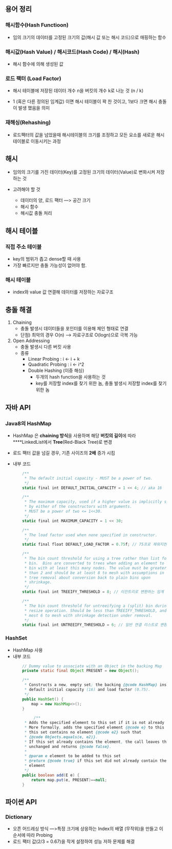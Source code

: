 ## 용어 정리
### 해시함수(Hash Functioon)   
* 임의 크기의 데이터를 고정된 크기의 값(해시 값 또는 해시 코드)으로 매핑하는 함수

### 해시값(Hash Value) / 해시코드(Hash Code) / 해시(Hash)   
* 해시 함수에 의해 생성된 값

### 로드 팩터 (Load Factor)
* 해시 테이블에 저장된 데이터 개수 n을 버킷의 개수 k로 나눈 것 (n / k)

* 1 (혹은 다른 정의된 임계값) 이면 해시 테이블이 꽉 찬 것이고, 1보다 크면 해시 충돌이 발생 했음을 의미

### 재해싱(Rehashing)
* 로드팩터의 값을 넘었을때 해시테이블의 크기를 조정하고 모든 요소를 새로운 해시테이블로 이동시키는 과정

## 해시
- 임의의 크기를 가진 데이터(Key)를 고정된 크기의 데이터(Value)로 변화시켜 저장하는 것
    
- 고려해야 할 것
    - 데이터의 양, 로드 팩터 —> 공간 크기
    - 해시 함수
    - 해시값 충돌 처리

## 해시 테이블
### 직접 주소 테이블
* key의 범위가 좁고 dense할 때 사용
* 가장 빠르지만 충돌 가능성이 없어야 함.

### 해시 테이블
* index와 value 값 연결해 데이터를 저장하는 자료구조

## 충돌 해결
1. Chaining
    - 충돌 발생시 데이터들을 포인터를 이용해 체인 형태로 연결
    - 단점) 최악의 경우 O(n) —> 자료구조로 O(logn)으로 극복 가능
2. Open Addressing
    - 충돌 발생시 다른 버킷 사용
    - 종류
        - Linear Probing : i ← i + k
        - Quadratic Probing :  i ← i^2
        - Double Hashing (이중 해싱)
            - 두개의 hash function을 사용하는 것
            - key를 저장할 index를 찾기 위한 놈, 충돌 발생시 저장할 index를 찾기 위한 놈

## 자바 API

### Java8의 HashMap

- HashMap 은 **chaining 방식**을 사용하며 해당 **버킷의 길이**에 따라 ****LinkedList에서 **Tree**(Red-Black Tree)로 변경
- 로드 팩터 값을 넘길 경우, 기존 사이즈의 **2배** 증가 시킴
- 내부 코드
    
    ```jsx
        /**
         * The default initial capacity - MUST be a power of two.
         */
        static final int DEFAULT_INITIAL_CAPACITY = 1 << 4; // aka 16
    
        /**
         * The maximum capacity, used if a higher value is implicitly specified
         * by either of the constructors with arguments.
         * MUST be a power of two <= 1<<30.
         */
        static final int MAXIMUM_CAPACITY = 1 << 30; 
    
        /**
         * The load factor used when none specified in constructor.
         */
        static final float DEFAULT_LOAD_FACTOR = 0.75f; // 75프로 채워지면 자동 확장
    
        /**
         * The bin count threshold for using a tree rather than list for a
         * bin.  Bins are converted to trees when adding an element to a
         * bin with at least this many nodes. The value must be greater
         * than 2 and should be at least 8 to mesh with assumptions in
         * tree removal about conversion back to plain bins upon
         * shrinkage.
         */
        static final int TREEIFY_THRESHOLD = 8; // 이진트리로 변환하는 임계
    
        /**
         * The bin count threshold for untreeifying a (split) bin during a
         * resize operation. Should be less than TREEIFY_THRESHOLD, and at
         * most 6 to mesh with shrinkage detection under removal.
         */
        static final int UNTREEIFY_THRESHOLD = 6; // 일반 연결 리스트로 변환하는데 사용되는 임계
    ```
    

### HashSet
- HashMap 사용
- 내부 코드
    ```java
        // Dummy value to associate with an Object in the backing Map
        private static final Object PRESENT = new Object();
    
        /**
         * Constructs a new, empty set; the backing {@code HashMap} instance has
         * default initial capacity (16) and load factor (0.75).
         */
        public HashSet() {
            map = new HashMap<>();
        }
    
    		 /**
         * Adds the specified element to this set if it is not already present
         * More formally, adds the specified element {@code e} to this set if
         * this set contains no element {@code e2} such that
         * {@code Objects.equals(e, e2)}.
         * If this set already contains the element, the call leaves the set
         * unchanged and returns {@code false}.
         *
         * @param e element to be added to this set
         * @return {@code true} if this set did not already contain the specified
         * element
         */
        public boolean add(E e) {
            return map.put(e, PRESENT)==null;
        }
    ```
  
## 파이썬 API

### Dictionary

- 오픈 어드레싱 방식 —>특정 크기에 상응하는 Index의 배열 (무작위)을 만들고 이 순서에 따라 Probing
- 로드 팩터 값(2/3 = 0.67)을 작게 설정하여 성능 저하 문제를 해결

